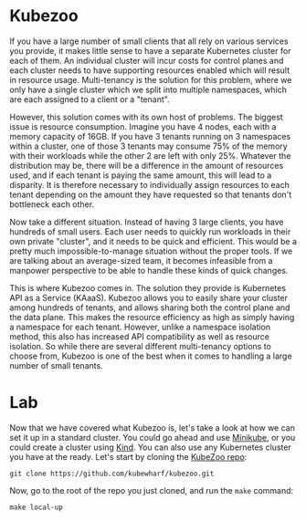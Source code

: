 # Kubezoo

If you have a large number of small clients that all rely on various services you provide, it makes little sense to have a separate Kubernetes cluster for each of them. An individual cluster will incur costs for control planes and each cluster needs to have supporting resources enabled which will result in resource usage. Multi-tenancy is the solution for this problem, where we only have a single cluster which we split into multiple namespaces, which are each assigned to a client or a "tenant".

However, this solution comes with its own host of problems. The biggest issue is resource consumption. Imagine you have 4 nodes, each with a memory capacity of 16GB. If you have 3 tenants running on 3 namespaces within a cluster, one of those 3 tenants may consume 75% of the memory with their workloads while the other 2 are left with only 25%. Whatever the distribution may be, there will be a difference in the amount of resources used, and if each tenant is paying the same amount, this will lead to a disparity. It is therefore necessary to individually assign resources to each tenant depending on the amount they have requested so that tenants don't bottleneck each other.

Now take a different situation. Instead of having 3 large clients, you have hundreds of small users. Each user needs to quickly run workloads in their own private "cluster", and it needs to be quick and efficient. This would be a pretty much impossible-to-manage situation without the proper tools. If we are talking about an average-sized team, it becomes infeasible from a manpower perspective to be able to handle these kinds of quick changes.

This is where Kubezoo comes in. The solution they provide is Kubernetes API as a Service (KAaaS). Kubezoo allows you to easily share your cluster among hundreds of tenants, and allows sharing both the control plane and the data plane. This makes the resource efficiency as high as simply having a namespace for each tenant. However, unlike a namespace isolation method, this also has increased API compatibility as well as resource isolation. So while there are several different multi-tenancy options to choose from, Kubezoo is one of the best when it comes to handling a large number of small tenants.

# Lab

Now that we have covered what Kubezoo is, let's take a look at how we can set it up in a standard cluster. You could go ahead and use [Minikube](https://minikube.sigs.k8s.io/docs/start/), or you could create a cluster using [Kind](https://kind.sigs.k8s.io/docs/user/quick-start/#installation). You can also use any Kubernetes cluster you have at the ready. Let's start by cloning the [KubeZoo repo](https://github.com/kubewharf/kubezoo.git):

```
git clone https://github.com/kubewharf/kubezoo.git
```

Now, go to the root of the repo you just cloned, and run the `make` command:

```
make local-up
```
